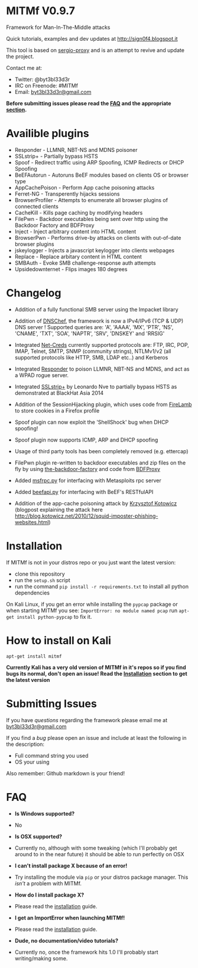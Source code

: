 MITMf V0.9.7
============

Framework for Man-In-The-Middle attacks

Quick tutorials, examples and dev updates at http://sign0f4.blogspot.it

This tool is based on [sergio-proxy](https://github.com/supernothing/sergio-proxy) and is an attempt to revive and update the project.

Contact me at:
- Twitter: @byt3bl33d3r
- IRC on Freenode: #MITMf
- Email: byt3bl33d3r@gmail.com

**Before submitting issues please read the [FAQ](#faq) and the appropriate [section](#submitting-issues).**

Availible plugins
=================
- Responder - LLMNR, NBT-NS and MDNS poisoner
- SSLstrip+ - Partially bypass HSTS
- Spoof - Redirect traffic using ARP Spoofing, ICMP Redirects or DHCP Spoofing
- BeEFAutorun - Autoruns BeEF modules based on clients OS or browser type
- AppCachePoison - Perform App cache poisoning attacks 
- Ferret-NG - Transperently hijacks sessions
- BrowserProfiler - Attempts to enumerate all browser plugins of connected clients
- CacheKill - Kills page caching by modifying headers
- FilePwn - Backdoor executables being sent over http using the Backdoor Factory and BDFProxy
- Inject - Inject arbitrary content into HTML content
- BrowserPwn - Performs drive-by attacks on clients with out-of-date browser plugins
- jskeylogger - Injects a javascript keylogger into clients webpages
- Replace - Replace arbitary content in HTML content
- SMBAuth - Evoke SMB challenge-response auth attempts
- Upsidedownternet - Flips images 180 degrees

Changelog
=========

- Addition of a fully functional SMB server using the Impacket library

- Addition of [DNSChef](https://github.com/iphelix/dnschef), the framework is now a IPv4/IPv6 (TCP & UDP) DNS server ! Supported queries are: 'A', 'AAAA', 'MX', 'PTR', 'NS', 'CNAME', 'TXT', 'SOA', 'NAPTR', 'SRV', 'DNSKEY' and 'RRSIG'

- Integrated [Net-Creds](https://github.com/DanMcInerney/net-creds) currently supported protocols are:
  FTP, IRC, POP, IMAP, Telnet, SMTP, SNMP (community strings), NTLMv1/v2 (all supported protocols like HTTP, SMB, LDAP etc..) and Kerberos

- Integrated [Responder](https://github.com/SpiderLabs/Responder) to poison LLMNR, NBT-NS and MDNS, and act as a WPAD rogue server.

- Integrated [SSLstrip+](https://github.com/LeonardoNve/sslstrip2) by Leonardo Nve to partially bypass HSTS as demonstrated at BlackHat Asia 2014 

- Addition of the SessionHijacking plugin, which uses code from [FireLamb](https://github.com/sensepost/mana/tree/master/firelamb) to store cookies in a Firefox profile 

- Spoof plugin can now exploit the 'ShellShock' bug when DHCP spoofing! 

- Spoof plugin now supports ICMP, ARP and DHCP spoofing

- Usage of third party tools has been completely removed (e.g. ettercap)

- FilePwn plugin re-written to backdoor executables and zip files on the fly by using [the-backdoor-factory](https://github.com/secretsquirrel/the-backdoor-factory) and code from [BDFProxy](https://github.com/secretsquirrel/BDFProxy)

- Added [msfrpc.py](https://github.com/byt3bl33d3r/msfrpc/blob/master/python-msfrpc/msfrpc.py) for interfacing with Metasploits rpc server

- Added [beefapi.py](https://github.com/byt3bl33d3r/beefapi) for interfacing with BeEF's RESTfulAPI

- Addition of the app-cache poisoning attack by [Krzysztof Kotowicz](https://github.com/koto/sslstrip) (blogpost explaining the attack here http://blog.kotowicz.net/2010/12/squid-imposter-phishing-websites.html)

Installation
============
If MITMf is not in your distros repo or you just want the latest version:
- clone this repository 
- run the ```setup.sh``` script
- run the command ```pip install -r requirements.txt``` to install all python dependencies

On Kali Linux, if you get an error while installing the ```pypcap``` package or when starting MITMf you see: ```ImportError: no module named pcap``` run ```apt-get install python-pypcap``` to fix it.

How to install on Kali
======================

```apt-get install mitmf```

**Currently Kali has a very old version of MITMf in it's repos so if you find bugs its normal, don't open an issue! Read the [Installation](#installation) section to get the latest version**

Submitting Issues
=================
If you have *questions* regarding the framework please email me at byt3bl33d3r@gmail.com

If you find a *bug* please open an issue and include at least the following in the description:

- Full command string you used
- OS your using

Also remember: Github markdown is your friend!

FAQ
===
- **Is Windows supported?**
- No

- **Is OSX supported?**
- Currently no, although with some tweaking (which I'll probably get around to in the near future) it should be able to run perfectly on OSX

- **I can't install package X because of an error!**
- Try installing the module via ```pip``` or your distros package manager. This *isn't* a problem with MITMf.

- **How do I install package X?**
- Please read the [installation](#installation) guide.

- **I get an ImportError when launching MITMf!**
- Please read the [installation](#installation) guide.

- **Dude, no documentation/video tutorials?**
- Currently no, once the framework hits 1.0 I'll probably start writing/making some.

